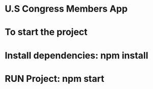 # U.S Congress Members App
# To start the project
# Install dependencies: npm install
# RUN Project: npm start